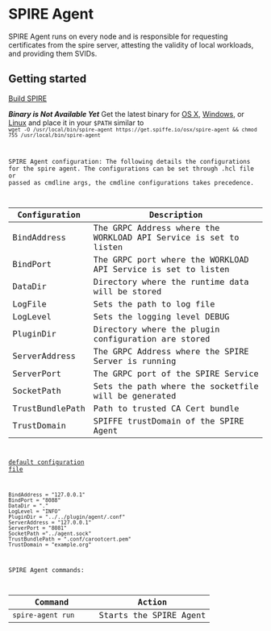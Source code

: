 # SPIRE Agent  
SPIRE Agent runs on every node and is responsible for requesting certificates from the spire server, attesting the validity of local workloads, and providing them SVIDs.

## Getting started
[Build SPIRE](../README.md)

_**Binary is Not Available Yet**_
Get the latest binary for [OS X](https://get.spiffe.io/osx/spire-agent), [Windows](https://get.spiffe.io/windows/spire-agent.exe), 
or [Linux](https://get.spiffe.io/linux/spire-agent) and place it in your `$PATH` similar to 
<code>
`wget -O /usr/local/bin/spire-agent https://get.spiffe.io/osx/spire-agent && chmod 755 /usr/local/bin/spire-agent`


SPIRE Agent configuration:
The following details the configurations for the spire agent.
The configurations can be set through .hcl file or passed as cmdline args, the cmdline configurations takes precedence.

 |Configuration          | Description                                                          |
 |-----------------------|----------------------------------------------------------------------|
 |BindAddress            |  The GRPC Address where the WORKLOAD API Service is set to listen    |
 |BindPort               |  The GRPC port where the WORKLOAD API Service is set to listen       |
 |DataDir                |  Directory where the runtime data will be stored                     |
 |LogFile                |  Sets the path to log file                                           |
 |LogLevel               |  Sets the logging level DEBUG|INFO|WARN|ERROR>                       |
 |PluginDir              |  Directory where the plugin configuration are stored                 |
 |ServerAddress          |  The GRPC Address where the SPIRE Server is running                  |
 |ServerPort             |  The GRPC port of the SPIRE Service                                  |
 |SocketPath             |  Sets the path where the socketfile will be generated                |
 |TrustBundlePath        |  Path to trusted CA Cert bundle                                      |
 |TrustDomain            |  SPIFFE trustDomain of the SPIRE Agent                               |


[default configuration file](./.conf/default_agent_config.hcl) 

```
BindAddress = "127.0.0.1"
BindPort = "8088"
DataDir = "."
LogLevel = "INFO"
PluginDir = "../../plugin/agent/.conf"
ServerAddress = "127.0.0.1"
ServerPort = "8081"
SocketPath ="../agent.sock"
TrustBundlePath = ".conf/carootcert.pem"
TrustDomain = "example.org"
```


SPIRE Agent commands:

 |Command                   | Action                                                           |
 |--------------------------|------------------------------------------------------------------|
 |`spire-agent run    `     |  Starts the SPIRE Agent                                          |
 